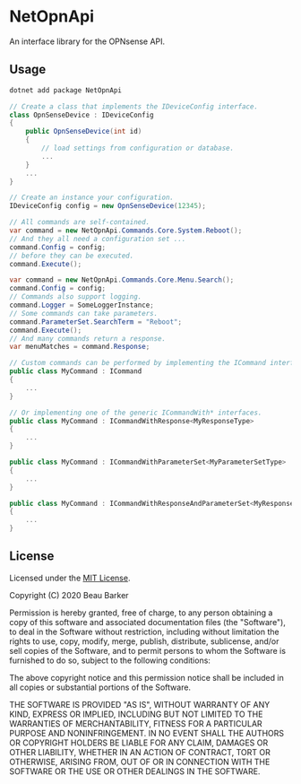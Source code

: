 ﻿# NetOpnApi

An interface library for the OPNsense API.


## Usage

```sh
dotnet add package NetOpnApi
```

```c#
// Create a class that implements the IDeviceConfig interface.
class OpnSenseDevice : IDeviceConfig
{
    public OpnSenseDevice(int id)
    {
        // load settings from configuration or database.
        ...
    }
    ...
}

// Create an instance your configuration.
IDeviceConfig config = new OpnSenseDevice(12345);

// All commands are self-contained.
var command = new NetOpnApi.Commands.Core.System.Reboot();
// And they all need a configuration set ...
command.Config = config;
// before they can be executed.
command.Execute();

var command = new NetOpnApi.Commands.Core.Menu.Search();
command.Config = config;
// Commands also support logging.
command.Logger = SomeLoggerInstance;
// Some commands can take parameters.
command.ParameterSet.SearchTerm = "Reboot";
command.Execute();
// And many commands return a response.
var menuMatches = command.Response;

// Custom commands can be performed by implementing the ICommand interface.
public class MyCommand : ICommand
{
    ...
}

// Or implementing one of the generic ICommandWith* interfaces.
public class MyCommand : ICommandWithResponse<MyResponseType>
{
    ...
}

public class MyCommand : ICommandWithParameterSet<MyParameterSetType>
{
    ...
}

public class MyCommand : ICommandWithResponseAndParameterSet<MyResponseType, MyParameterSetType>
{
    ...
}
```


## License

Licensed under the [MIT License](https://opensource.org/licenses/MIT).

Copyright (C) 2020 Beau Barker

Permission is hereby granted, free of charge, to any person obtaining a copy of this software and associated documentation files (the "Software"), to deal in the Software without restriction, including without limitation the rights to use, copy, modify, merge, publish, distribute, sublicense, and/or sell copies of the Software, and to permit persons to whom the Software is furnished to do so, subject to the following conditions:

The above copyright notice and this permission notice shall be included in all copies or substantial portions of the Software.

THE SOFTWARE IS PROVIDED "AS IS", WITHOUT WARRANTY OF ANY KIND, EXPRESS OR IMPLIED, INCLUDING BUT NOT LIMITED TO THE WARRANTIES OF MERCHANTABILITY, FITNESS FOR A PARTICULAR PURPOSE AND NONINFRINGEMENT. IN NO EVENT SHALL THE AUTHORS OR COPYRIGHT HOLDERS BE LIABLE FOR ANY CLAIM, DAMAGES OR OTHER LIABILITY, WHETHER IN AN ACTION OF CONTRACT, TORT OR OTHERWISE, ARISING FROM, OUT OF OR IN CONNECTION WITH THE SOFTWARE OR THE USE OR OTHER DEALINGS IN THE SOFTWARE.